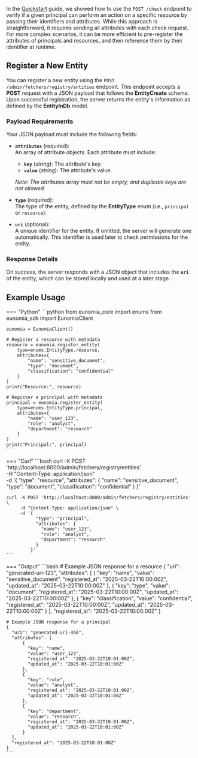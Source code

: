 In the [Quickstart](../index.md) guide, we showed how to use the `POST /check` endpoint to verify if a given principal can perform an action on a specific resource by passing their identifiers and attributes. While this approach is straightforward, it requires sending all attributes with each check request. For more complex scenarios, it can be more efficient to pre-register the attributes of principals and resources, and then reference them by their identifier at runtime.

## Register a New Entity

You can register a new entity using the `POST /admin/fetchers/registry/entities` endpoint. This endpoint accepts a **POST** request with a JSON payload that follows the **EntityCreate** schema. Upon successful registration, the server returns the entity's information as defined by the **EntityInDb** model.

### Payload Requirements

Your JSON payload must include the following fields:

- **`attributes`** (required):  
  An array of attribute objects. Each attribute must include:

  - **`key`** (_string_): The attribute's key.
  - **`value`** (_string_): The attribute's value.

  _Note: The attributes array must not be empty, and duplicate keys are not allowed._

- **`type`** (required):  
  The type of the entity, defined by the **EntityType** enum (i.e., `principal` or `resource`).

- **`uri`** (optional):  
  A unique identifier for the entity. If omitted, the server will generate one automatically. This identifier is used later to check permissions for the entity.

### Response Details

On success, the server responds with a JSON object that includes the **`uri`** of the entity, which can be stored locally and used at a later stage.

## Example Usage

=== "Python"
    ```python
    from eunomia_core import enums
    from eunomia_sdk import EunomiaClient

    eunomia = EunomiaClient()

    # Register a resource with metadata
    resource = eunomia.register_entity(
        type=enums.EntityType.resource,
        attributes={
            "name": "sensitive_document",
            "type": "document",
            "classification": "confidential"
        }
    )
    print("Resource:", resource)

    # Register a principal with metadata
    principal = eunomia.register_entity(
        type=enums.EntityType.principal,
        attributes={
            "name": "user_123",
            "role": "analyst",
            "department": "research"
        }
    )
    print("Principal:", principal)
    ```

=== "Curl"
    ```bash
    curl -X POST 'http://localhost:8000/admin/fetchers/registry/entities' \
         -H "Content-Type: application/json" \
         -d '{
               "type": "resource",
               "attributes": {
                 "name": "sensitive_document",
                 "type": "document",
                 "classification": "confidential"
               }
             }'

    curl -X POST 'http://localhost:8000/admin/fetchers/registry/entities' \
         -H "Content-Type: application/json" \
         -d '{
               "type": "principal",
               "attributes": {
                 "name": "user_123",
                 "role": "analyst",
                 "department": "research"
               }
             }'
    ```

=== "Output"
    ```bash
    # Example JSON response for a resource
    {
      "uri": "generated-uri-123",
      "attributes": [
          {
            "key": "name",
            "value": "sensitive_document",
            "registered_at": "2025-03-22T10:00:00Z",
            "updated_at": "2025-03-22T10:00:00Z"
          },
          {
            "key": "type",
            "value": "document",
            "registered_at": "2025-03-22T10:00:00Z",
            "updated_at": "2025-03-22T10:00:00Z"
          },
          {
            "key": "classification",
            "value": "confidential",
            "registered_at": "2025-03-22T10:00:00Z",
            "updated_at": "2025-03-22T10:00:00Z"
          }
      ],
      "registered_at": "2025-03-22T10:00:00Z"
    }

    # Example JSON response for a principal
    {
      "uri": "generated-uri-456",
      "attributes": [
          {
            "key": "name",
            "value": "user_123",
            "registered_at": "2025-03-22T10:01:00Z",
            "updated_at": "2025-03-22T10:01:00Z"
          },
          {
            "key": "role",
            "value": "analyst",
            "registered_at": "2025-03-22T10:01:00Z",
            "updated_at": "2025-03-22T10:01:00Z"
          },
          {
            "key": "department",
            "value": "research",
            "registered_at": "2025-03-22T10:01:00Z",
            "updated_at": "2025-03-22T10:01:00Z"
          }
      ],
      "registered_at": "2025-03-22T10:01:00Z"
    }
    ```
